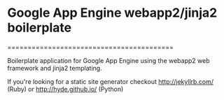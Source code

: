 # Google App Engine webapp2/jinja2 boilerplate
=========================================

Boilerplate application for Google App Engine using the webapp2 web
framework and jinja2 templating.

If you're looking for a static site generator checkout http://jekyllrb.com/ (Ruby) or http://hyde.github.io/ (Python)
